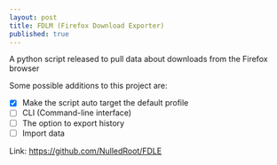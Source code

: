 ```yaml
---
layout: post
title: FDLM (Firefox Download Exporter)
published: true
---
```


A python script released to pull data about downloads from the Firefox browser

Some possible additions to this project are:

-  [x] Make the script auto target the default profile
-  [ ] CLI (Command-line interface)
-  [ ] The option to export history
-  [ ] Import data

Link: <https://github.com/NulledRoot/FDLE>
<object width="300" height="300" type="text/plain" data="https://raw.githubusercontent.com/NulledRoot/FDLE/master/README.md" border="0" >
</object>